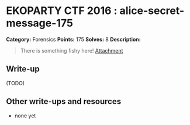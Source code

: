# EKOPARTY CTF 2016 : alice-secret-message-175

**Category:** Forensics
**Points:** 175
**Solves:** 8
**Description:**

> There is something fishy here!
> [Attachment](for175.zip)

## Write-up

(TODO)

## Other write-ups and resources

* none yet
